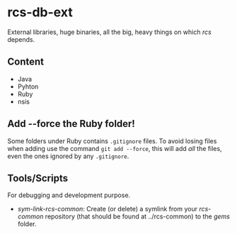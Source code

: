 # rcs-db-ext
External libraries, huge binaries, all the big, heavy things on which _rcs_ depends.


## Content

* Java
* Pyhton
* Ruby
* nsis


## Add --force the Ruby folder!
Some folders under Ruby contains `.gitignore` files. To avoid losing files when adding
use the command `git add --force`, this will add _all_ the files, even the ones ignored by
any `.gitignore`.


## Tools/Scripts

For debugging and development purpose.

* _sym-link-rcs-common_: Create (or delete) a symlink from your _rcs-common_ repository
  (that should be found at ../rcs-common) to the _gems_ folder.
